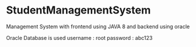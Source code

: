 # StudentManagementSystem
Management System with frontend using JAVA 8 and backend using oracle

Oracle Database is used 
username : root
password : abc123
